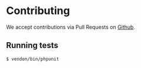 # Contributing

We accept contributions via Pull Requests on [Github](https://github.com/djuricmilos/stopwatch).

## Running tests

``` bash
$ vendon/bin/phpunit
```
